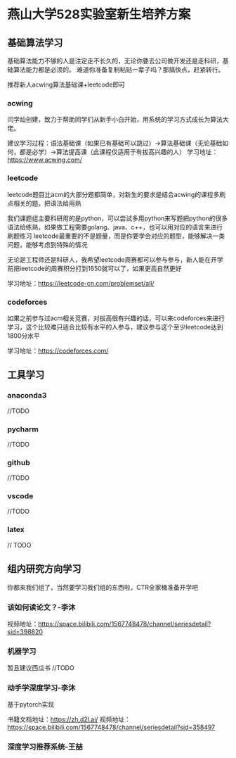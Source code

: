 # 燕山大学528实验室新生培养方案

## 基础算法学习
基础算法能力不够的人是注定走不长久的，无论你要去公司做开发还是走科研，基础算法能力都是必须的。
难道你准备复制粘贴一辈子吗？那搞快点，赶紧转行。

推荐新人acwing算法基础课+leetcode即可

### acwing
闫学灿创建，致力于帮助同学们从新手小白开始，用系统的学习方式成长为算法大佬。

建议学习过程：语法基础课（如果已有基础可以跳过）->算法基础课（无论基础如何，都是必学）->算法提高课（此课程仅适用于有拔高兴趣的人）
学习地址：https://www.acwing.com/

### leetcode
leetcode题目比acm的大部分题都简单，对新生的要求是结合acwing的课程多刷点相关的题，把语法给用熟

我们课题组主要科研用的是python，可以尝试多用python来写题把python的很多语法给练熟，如果做工程需要golang、java、c++，也可以用对应的语言来进行刷题练习
leetcode最重要的不是题量，而是你要学会对应的题型，能够解决一类问题，能够考虑到特殊的情况

无论是工程师还是科研人，我希望leetcode周赛都可以参与参与，新人能在开学前把leetcode的周赛积分打到1650就可以了，如果更高自然更好

学习地址：https://leetcode-cn.com/problemset/all/

### codeforces
如果之前参与过acm相关竞赛，对拔高很有兴趣的话，可以来codeforces来进行学习，这个比较难只适合比较有水平的人参与，建议参与这个至少leetcode达到1800分水平

学习地址：https://codeforces.com/

## 工具学习

### anaconda3
//TODO

### pycharm
//TODO

### github
//TODO

### vscode
//TODO

### latex
// TODO

## 组内研究方向学习
你都来我们组了，当然要学习我们组的东西啦，CTR全家桶准备开学吧

### 该如何读论文？-李沐
视频地址：https://space.bilibili.com/1567748478/channel/seriesdetail?sid=398820

### 机器学习

暂且建议西瓜书
//TODO

### 动手学深度学习-李沐
基于pytorch实现

书籍文档地址：https://zh.d2l.ai/
视频地址：https://space.bilibili.com/1567748478/channel/seriesdetail?sid=358497

### 深度学习推荐系统-王喆

